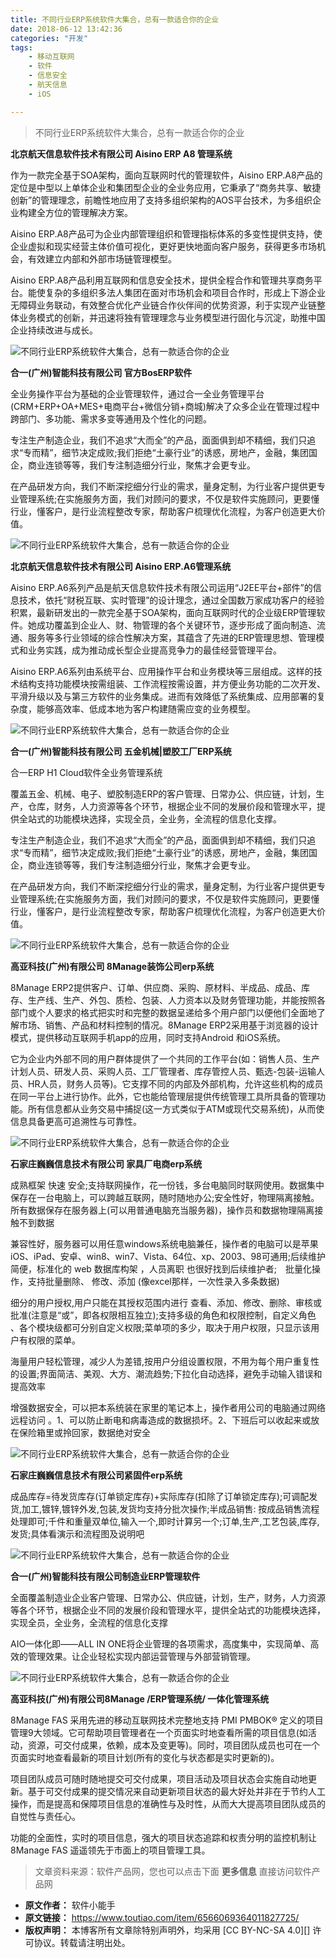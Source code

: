 ```yaml
---
title: 不同行业ERP系统软件大集合，总有一款适合你的企业
date: 2018-06-12 13:42:36
categories: "开发"
tags:
	- 移动互联网
	- 软件
	- 信息安全
	- 航天信息
	- iOS

---
```


> 不同行业ERP系统软件大集合，总有一款适合你的企业

**北京航天信息软件技术有限公司 Aisino ERP A8 管理系统**

作为一款完全基于SOA架构，面向互联网时代的管理软件，Aisino ERP.A8产品的定位是中型以上单体企业和集团型企业的全业务应用，它秉承了“商务共享、敏捷创新”的管理理念，前瞻性地应用了支持多组织架构的AOS平台技术，为多组织企业构建全方位的管理解决方案。

Aisino ERP.A8产品可为企业内部管理组织和管理指标体系的多变性提供支持，使企业虚拟和现实经营主体价值可视化，更好更快地面向客户服务，获得更多市场机会，有效建立内部和外部市场链管理模型。

Aisino ERP.A8产品利用互联网和信息安全技术，提供全程合作和管理共享商务平台。能使复杂的多组织多法人集团在面对市场机会和项目合作时，形成上下游企业无障碍业务联动，有效整合优化产业链合作伙伴间的优势资源，利于实现产业链整体业务模式的创新，并迅速将独有管理理念与业务模型进行固化与沉淀，助推中国企业持续改进与成长。

![不同行业ERP系统软件大集合，总有一款适合你的企业][ERP]

**合一(广州)智能科技有限公司 官方BosERP软件**

全业务操作平台为基础的企业管理软件，通过合一全业务管理平台(CRM+ERP+OA+MES+电商平台+微信分销+商城)解决了众多企业在管理过程中跨部门、多功能、需求多变等通用及个性化的问题。

专注生产制造企业，我们不追求“大而全”的产品，面面俱到却不精细，我们只追求“专而精”，细节决定成败;我们拒绝“土豪行业”的诱惑，房地产，金融，集团国企，商业连锁等等，我们专注制造细分行业，聚焦才会更专业。

在产品研发方向，我们不断深挖细分行业的需求，量身定制，为行业客户提供更专业管理系统;在实施服务方面，我们对顾问的要求，不仅是软件实施顾问，更要懂行业，懂客户，是行业流程整改专家，帮助客户梳理优化流程，为客户创造更大价值。

![不同行业ERP系统软件大集合，总有一款适合你的企业][ERP 1]

**北京航天信息软件技术有限公司 Aisino ERP.A6管理系统**

Aisino ERP.A6系列产品是航天信息软件技术有限公司运用“J2EE平台+部件”的信息技术，依托“财税互联、实时管理”的设计理念，通过全国数万家成功客户的经验积累，最新研发出的一款完全基于SOA架构，面向互联网时代的企业级ERP管理软件。她成功覆盖到企业人、财、物管理的各个关键环节，逐步形成了面向制造、流通、服务等多行业领域的综合性解决方案，其蕴含了先进的ERP管理思想、管理模式和业务实践，成为推动成长型企业提高竞争力的最佳经营管理平台。

Aisino ERP.A6系列由系统平台、应用操作平台和业务模块等三层组成。这样的技术结构支持功能模块按需组装、工作流程按需设置，并方便业务功能的二次开发、平滑升级以及与第三方软件的业务集成。进而有效降低了系统集成、应用部署的复杂度，能够高效率、低成本地为客户构建随需应变的业务模型。

![不同行业ERP系统软件大集合，总有一款适合你的企业][ERP 2]

**合一(广州)智能科技有限公司 五金机械|塑胶工厂ERP系统**

合一ERP H1 Cloud软件全业务管理系统

覆盖五金、机械、电子、塑胶制造ERP的客户管理、日常办公、供应链，计划，生产，仓库，财务，人力资源等各个环节，根据企业不同的发展价段和管理水平，提供全站式的功能模块选择，实现全员，全业务，全流程的信息化支撑。

专注生产制造企业，我们不追求“大而全”的产品，面面俱到却不精细，我们只追求“专而精”，细节决定成败;我们拒绝“土豪行业”的诱惑，房地产，金融，集团国企，商业连锁等等，我们专注制造细分行业，聚焦才会更专业。

在产品研发方向，我们不断深挖细分行业的需求，量身定制，为行业客户提供更专业管理系统;在实施服务方面，我们对顾问的要求，不仅是软件实施顾问，更要懂行业，懂客户，是行业流程整改专家，帮助客户梳理优化流程，为客户创造更大价值。

![不同行业ERP系统软件大集合，总有一款适合你的企业][ERP 3]

**高亚科技(广州)有限公司 8Manage装饰公司erp系统**

8Manage ERP2提供客户、订单、供应商、采购、原材料、半成品、成品、库存、生产线、生产、外包、质检、包装、人力资本以及财务管理功能，并能按照各部门或个人要求的格式把实时和完整的数据呈递给多个用户部门以便他们全面地了解市场、销售、产品和材料控制的情况。8Manage ERP2采用基于浏览器的设计模式，提供移动互联网手机app的应用，同时支持Android 和iOS系统。

它为企业内外部不同的用户群体提供了一个共同的工作平台(如：销售人员、生产计划人员、研发人员、采购人员、工厂管理者、库存管控人员、甄选-包装-运输人员、HR人员，财务人员等)。它支撑不同的内部及外部机构，允许这些机构的成员在同一平台上进行协作。此外，它也能给管理层提供传统管理工具所具备的管理功能。所有信息都从业务交易中捕捉(这一方式类似于ATM或现代交易系统)，从而使信息具备更高可追溯性与可靠性。

![不同行业ERP系统软件大集合，总有一款适合你的企业][ERP 4]

**石家庄巍巍信息技术有限公司 家具厂电商erp系统**

成熟框架 快速 安全;支持联网操作，花一份钱，多台电脑同时联网使用。数据集中保存在一台电脑上，可以跨越互联网，随时随地办公;安全性好，物理隔离接触。所有数据保存在服务器上(可以用普通电脑充当服务器)，操作员和数据物理隔离接触不到数据

兼容性好，服务器可以用任意windows系统电脑兼任，操作者的电脑可以是苹果iOS、iPad、安卓、win8、win7、Vista、64位、xp、2003、98可通用;后续维护简便，标准化的 web 数据库构架 ，人员离职 也很好找到后续维护者;　批量化操作，支持批量删除、 修改、添加 (像excel那样，一次性录入多条数据)

细分的用户授权,用户只能在其授权范围内进行 查看、添加、修改、删除、审核或批准(注意是“或”，即各权限相互独立);支持多级的角色和权限控制，自定义角色 、各个模块级都可分别自定义权限;菜单项的多少，取决于用户权限，只显示该用户有权限的菜单。

海量用户轻松管理，减少人为差错,按用户分组设置权限，不用为每个用户重复性的设置;界面简洁、美观、大方、潮流趋势;下拉化自动选择，避免手动输入错误和提高效率

增强数据安全，可以把本系统装在家里的笔记本上，操作者用公司的电脑通过网络远程访问 。1、可以防止断电和病毒造成的数据损坏。2、下班后可以收起来或放在保险箱里或拎回家，数据绝对安全

![不同行业ERP系统软件大集合，总有一款适合你的企业][ERP 5]

**石家庄巍巍信息技术有限公司紧固件erp系统**

成品库存=待发货库存(订单锁定库存)+实际库存(扣除了订单锁定库存);可调配发货,加工,镀锌,镀锌外发,包装,发货均支持分批次操作;半成品销售: 按成品销售流程处理即可;千件和重量双单位,输入一个,即时计算另一个;订单,生产,工艺包装,库存,发货;具体看演示和流程图及说明吧

![不同行业ERP系统软件大集合，总有一款适合你的企业][ERP 6]

**合一(广州)智能科技有限公司制造业ERP管理软件**

全面覆盖制造业企业客户管理、日常办公、供应链，计划，生产，财务，人力资源等各个环节，根据企业不同的发展价段和管理水平，提供全站式的功能模块选择，实现全员，全业务，全流程的信息化支撑

AIO一体化即——ALL IN ONE将企业管理的各项需求，高度集中，实现简单、高效的管理效果。让企业轻松实现内部运营管理与外部营销管理。

![不同行业ERP系统软件大集合，总有一款适合你的企业][ERP 7]

**高亚科技(广州)有限公司8Manage /ERP管理系统/ 一体化管理系统**

8Manage FAS 采用先进的移动互联网技术完整地支持 PMI PMBOK® 定义的项目管理9大领域。它可帮助项目管理者在一个页面实时地查看所需的项目信息(如活动，资源，可交付成果，依赖，成本及变更等)。同时，项目团队成员也可在一个页面实时地查看最新的项目计划(所有的变化与状态都是实时更新的)。

项目团队成员可随时随地提交可交付成果，项目活动及项目状态会实施自动地更新。基于可交付成果的提交情况来自动更新项目状态的最大好处并非在于节约人工操作，而是提高和保障项目信息的准确性与及时性，从而大大提高项目团队成员的自觉性与责任心。

功能的全面性，实时的项目信息，强大的项目状态追踪和权责分明的监控机制让 8Manage FAS 遥遥领先于市面上的项目管理工具。

> 文章资料来源：软件产品网，您也可以点击下面 **更多信息** 直接访问软件产品网


[ERP]: /pro/os/crawler/MB6J-EBVV-NAVQ.jpg
[ERP 1]: /pro/os/crawler/JJVN-BFEU-QIAJ.jpg
[ERP 2]: /pro/os/crawler/B632-UZJ3-AAV3.jpg
[ERP 3]: /pro/os/crawler/INRE-ZUFB-UFNQ.jpg
[ERP 4]: /pro/os/crawler/AEZB-MREZ-EZFY.jpg
[ERP 5]: /pro/os/crawler/ZFFY-A3VI-3MYI.jpg
[ERP 6]: /pro/os/crawler/QVEI-FQEA-YI2M.jpg
[ERP 7]: /pro/os/crawler/FRAN-VIJA-BRNR.jpg
 *  **原文作者：** 软件小能手
 *  **原文链接：** https://www.toutiao.com/item/6566069364011827725/
 *  **版权声明：** 本博客所有文章除特别声明外，均采用 [CC BY-NC-SA 4.0][] 许可协议。转载请注明出处。